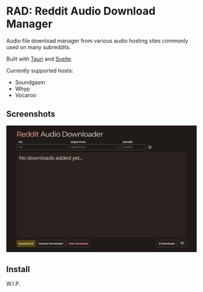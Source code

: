 # RAD: Reddit Audio Download Manager

Audio file download manager from various audio hosting sites commonly used
on many subreddits.

Built with [Tauri](https://tauri.app/) and [Svelte](https://svelte.dev).

Currently supported hosts:

- Soundgasm
- Whyp
- Vocaroo

## Screenshots

![Reddit Audio Download Manager](/screenshots/rad.jpeg)

## Install

W.I.P.
